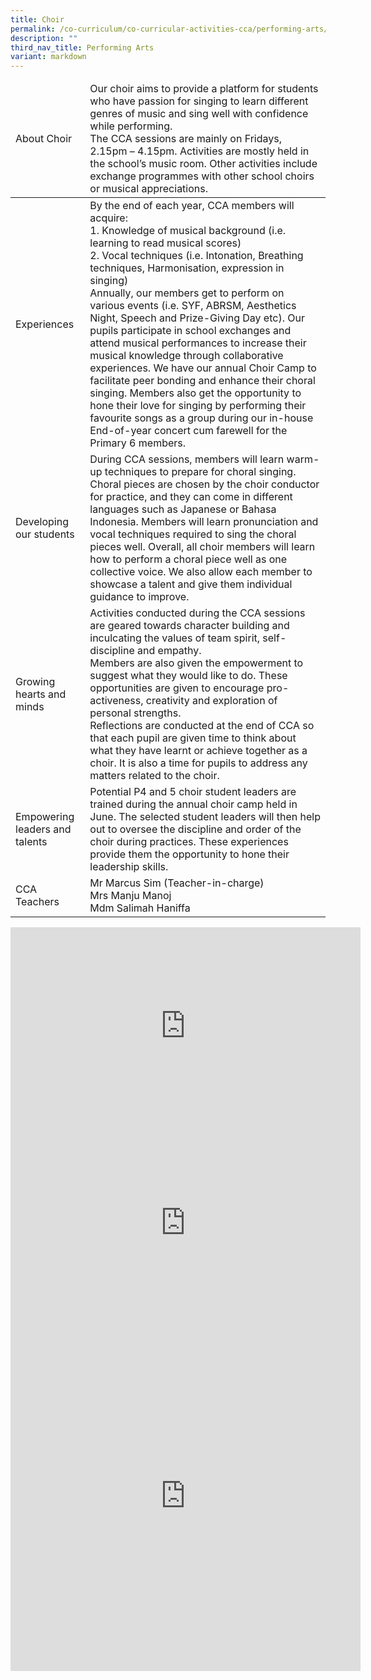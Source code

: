 ```yaml
---
title: Choir
permalink: /co-curriculum/co-curricular-activities-cca/performing-arts/choir/
description: ""
third_nav_title: Performing Arts
variant: markdown
---
```

<table class="tg">
<thead>
  <tr>
    <td class="tg-dafn">About Choir</td>
    <td class="tg-u05r">Our choir aims to provide a platform for students who have passion for singing to learn different genres of music and sing well with confidence while performing.<br>The CCA sessions are mainly on Fridays, 2.15pm – 4.15pm. Activities are mostly held in the school’s music room. Other activities include exchange programmes with other school choirs or musical appreciations.
  </td></tr>
</thead>
<tbody>
  <tr>
    <td class="tg-dafn">Experiences</td>
    <td class="tg-u05r">By the end of each year, CCA members will acquire:<br>1.   Knowledge of musical background (i.e. learning to read musical scores)<br>2.   Vocal techniques (i.e. Intonation, Breathing techniques, Harmonisation, expression in singing) <br>Annually, our members get to perform on various events (i.e. SYF, ABRSM, Aesthetics Night, Speech and Prize-Giving Day etc). Our pupils participate in school exchanges and attend musical performances to increase their musical knowledge through collaborative experiences. We have our annual Choir Camp to facilitate peer bonding and enhance their choral singing. Members also get the opportunity to hone their love for singing by performing their favourite songs as a group during our in-house End-of-year concert cum farewell for the Primary 6 members.
  </td></tr>
  <tr>
    <td class="tg-dafn">Developing our students</td>
    <td class="tg-u05r">During CCA sessions, members will learn warm-up techniques to prepare for choral singing. Choral pieces are chosen by the choir conductor for practice, and they can come in different languages such as Japanese or Bahasa Indonesia. Members will learn pronunciation and vocal techniques required to sing the choral pieces well. Overall, all choir members will learn how to perform a choral piece well as one collective voice. We also allow each member to showcase a talent and give them individual guidance to improve.</td>
  </tr>
  <tr>
    <td class="tg-dafn">Growing hearts and minds</td>
    <td class="tg-u05r">Activities conducted during the CCA sessions are geared towards character building and inculcating the values of team spirit, self-discipline and empathy.<br>Members are also given the empowerment to suggest what they would like to do. These opportunities are given to encourage pro-activeness, creativity and exploration of personal strengths.<br>Reflections are conducted at the end of CCA so that each pupil are given time to think about what they have learnt or achieve together as a choir. It is also a time for pupils to address any matters related to the choir.<br></td>
  </tr>
  <tr>
    <td class="tg-dafn">Empowering leaders and talents</td>
    <td class="tg-u05r">Potential P4 and 5 choir student leaders are trained during the annual choir camp held in June. The selected student leaders will then help out to oversee the discipline and order of the choir during practices. These experiences provide them the opportunity to hone their leadership skills.</td>
  </tr>
  <tr>
    <td class="tg-dafn">CCA Teachers</td>
    <td class="tg-u05r">Mr Marcus Sim (Teacher-in-charge)<br>Mrs Manju Manoj<br>Mdm Salimah Haniffa</td>
  </tr>
</tbody>
</table>

<iframe allowfullscreen="" allow="accelerometer; autoplay; clipboard-write; encrypted-media; gyroscope; picture-in-picture" frameborder="0" title="YouTube video player" src="https://www.youtube.com/embed/j07ZuOTJuGw" height="315" width="560"></iframe>

<iframe allowfullscreen="" allow="accelerometer; autoplay; clipboard-write; encrypted-media; gyroscope; picture-in-picture" frameborder="0" title="YouTube video player" src="https://www.youtube.com/embed/GFCdBGQBkNY" height="315" width="560"></iframe>

<iframe allowfullscreen="true" height="560" width="560" frameborder="0" src="https://docs.google.com/presentation/d/e/2PACX-1vQ6ymt0ZaDvAcb0jxF-aBNgqk8QrrGXCiVXEJdLjp8i5Lh3pKb9Ar3qx7Ue7Br08c17IpP2BNijwq4C/embed?start=true&amp;loop=true&amp;delayms=3000"></iframe>